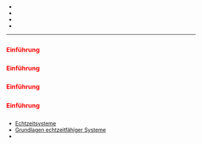 # [ ]()

  - []()
  - []()
  - []()
  - []()

---

## [](#)
### <span style="color:red">Einführung</span>

## [](#)
### <span style="color:red">Einführung</span>

## [](#)
### <span style="color:red">Einführung</span>

## [](#)
### <span style="color:red">Einführung</span>

## [](#quellen)

- [Echtzeitsysteme](https://www.informatik.htw-dresden.de/~robge/ezs/vl/ezs-01-einfuehrung.pdf)
- [Grundlagen echtzeitfähiger Systeme](https://www2.htw-dresden.de/~robge/ezs/ezs.html)
- []()